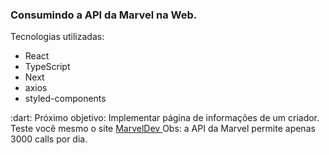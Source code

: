 <div>
  <h3>
    <b>
      Consumindo a API da Marvel na Web.   
    </b>
  </h3>

  <span>
      Tecnologias utilizadas:
      <ul>
        <li>React</li>
        <li>TypeScript</li>
        <li>Next</li>
        <li>axios</li>
        <li>styled-components</li>
      </ul>
  </span>
  
  <span>
    :dart: Próximo objetivo: Implementar página de informações de um criador.
  </span>
  
  <span>
    Teste você mesmo o site
    <a target="_blank" href="https://marveldev.herokuapp.com/">
       MarvelDev
    </a>
  </span>
  
  
  <span>
    Obs: a API da Marvel permite apenas 3000 calls por dia.
  </span>
</div>
